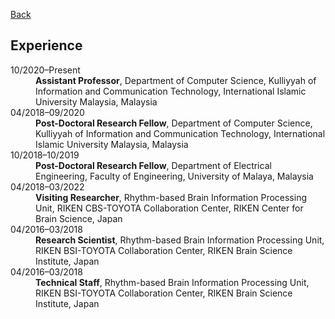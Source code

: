 [Back](/index.md)

## Experience

<dl>
<dt>10/2020&ndash;Present</dt>
    <dd><strong>Assistant Professor</strong>, Department of Computer Science, Kulliyyah of Information and Communication Technology, International Islamic University Malaysia, Malaysia</dd>
<dt>04/2018&ndash;09/2020</dt>
    <dd><strong>Post-Doctoral Research Fellow</strong>, Department of Computer Science, Kulliyyah of Information and Communication Technology, International Islamic University Malaysia, Malaysia</dd>
<dt>10/2018&ndash;10/2019</dt>
    <dd><strong>Post-Doctoral Research Fellow</strong>, Department of Electrical Engineering, Faculty of Engineering, University of Malaya, Malaysia</dd>
<dt>04/2018&ndash;03/2022</dt>
    <dd><strong>Visiting Researcher</strong>, Rhythm-based Brain Information Processing Unit, RIKEN CBS-TOYOTA Collaboration Center, RIKEN Center for Brain Science, Japan</dd>
<dt>04/2016&ndash;03/2018</dt>
    <dd><strong>Research Scientist</strong>, Rhythm-based Brain Information Processing Unit, RIKEN BSI-TOYOTA Collaboration Center, RIKEN Brain Science Institute, Japan</dd>
<dt>04/2016&ndash;03/2018</dt>
    <dd><strong>Technical Staff</strong>, Rhythm-based Brain Information Processing Unit, RIKEN BSI-TOYOTA Collaboration Center, RIKEN Brain Science Institute, Japan</dd>
</dl>
